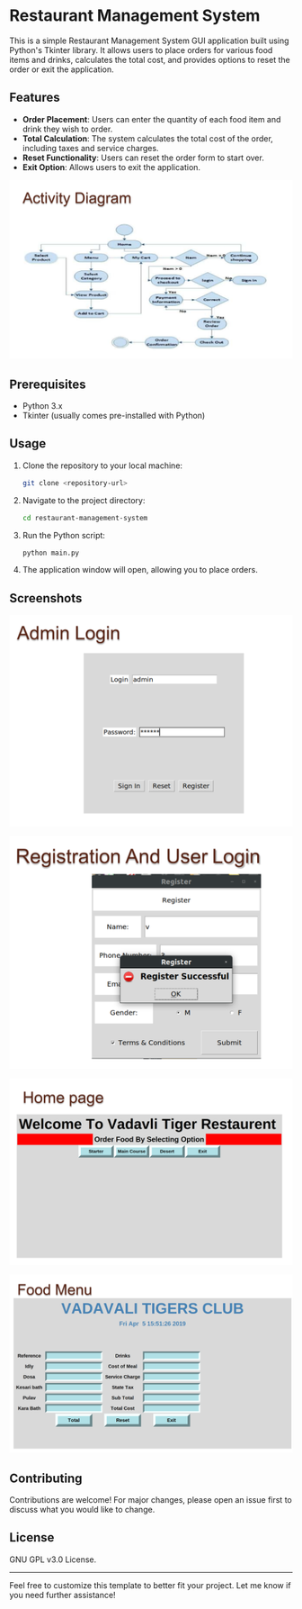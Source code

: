 # Restaurant Management System

This is a simple Restaurant Management System GUI application built using Python's Tkinter library. It allows users to place orders for various food items and drinks, calculates the total cost, and provides options to reset the order or exit the application.

## Features

- **Order Placement**: Users can enter the quantity of each food item and drink they wish to order.
- **Total Calculation**: The system calculates the total cost of the order, including taxes and service charges.
- **Reset Functionality**: Users can reset the order form to start over.
- **Exit Option**: Allows users to exit the application.

![Alt Text](screenshots/Activity.png)

## Prerequisites

- Python 3.x
- Tkinter (usually comes pre-installed with Python)

## Usage

1. Clone the repository to your local machine:

    ```bash
    git clone <repository-url>
    ```

2. Navigate to the project directory:

    ```bash
    cd restaurant-management-system
    ```

3. Run the Python script:

    ```bash
    python main.py
    ```

4. The application window will open, allowing you to place orders.

## Screenshots

![Alt Text](screenshots/Admin_Login.png)

![Alt Text](screenshots/Registration.png)

![Alt Text](screenshots/Homepage.png)

![Alt Text](screenshots/Food_Menu.png)

## Contributing

Contributions are welcome! For major changes, please open an issue first to discuss what you would like to change.

## License

GNU GPL v3.0 License.

---

Feel free to customize this template to better fit your project. Let me know if you need further assistance!
